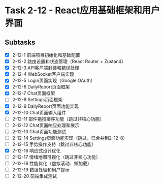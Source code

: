 # Task 2-12 - React应用基础框架和用户界面

## Subtasks
- [x] 2-12-1 前端项目初始化和基础配置
- [x] 2-12-2 路由设置和状态管理（React Router + Zustand）
- [x] 2-12-3 API客户端封装和错误处理
- [x] 2-12-4 WebSocket客户端实现
- [x] 2-12-5 Login页面实现（Google OAuth）
- [x] 2-12-6 DailyReport页面框架
- [x] 2-12-7 Chat页面框架
- [ ] 2-12-8 Settings页面框架
- [x] 2-12-9 DailyReport页面功能实现
- [x] 2-12-10 Chat页面输入组件
- [ ] 2-12-11 邮件拖拽排序功能（跳过非核心功能）
- [ ] 2-12-12 Chat页面响应处理和展示
- [ ] 2-12-13 Chat页面功能测试
- [ ] 2-12-14 Settings页面功能实现（跳过，已合并到2-12-8）
- [ ] 2-12-15 手势操作支持（跳过非核心功能）
- [x] 2-12-16 响应式设计优化
- [ ] 2-12-17 情绪地图可视化（跳过非核心功能）
- [ ] 2-12-18 性能优化（虚拟滚动、懒加载）
- [ ] 2-12-19 错误处理和用户提示
- [ ] 2-12-20 前端集成测试